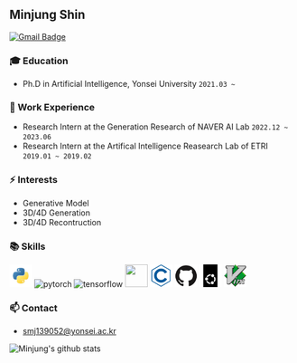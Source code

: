 ## Minjung Shin

[![Gmail Badge](https://img.shields.io/badge/Gmail-d14836?style=flat-square&logo=Gmail&logoColor=white&link=mailto:shinmj.com)](mailto:shinmj@gmail.com) 

### :mortar_board: Education 
- Ph.D in Artificial Intelligence, Yonsei University ```2021.03 ~```

### 🔭 Work Experience
- Research Intern at the Generation Research of NAVER AI Lab ```2022.12 ~ 2023.06```
- Research Intern at the Artifical Intelligence Reasearch Lab of ETRI ```2019.01 ~ 2019.02```

### ⚡ Interests
- Generative Model
- 3D/4D Generation
- 3D/4D Recontruction


### 📚 Skills
<p align="left">
  <img src="https://raw.githubusercontent.com/github/explore/80688e429a7d4ef2fca1e82350fe8e3517d3494d/topics/python/python.png" alt="python" width="40" height="40"/>
 <img src="https://www.vectorlogo.zone/logos/pytorch/pytorch-icon.svg" alt="pytorch" width="40" height="40"/> 
  <img src="https://www.vectorlogo.zone/logos/tensorflow/tensorflow-icon.svg" alt="tensorflow" width="40" height="40"/> 
  <img src="https://github.com/valohai/ml-logos/blob/master/numpy-logo.svg" width="40" height="40"/> 
  <img src="https://github.com/devicons/devicon/blob/master/icons/c/c-line.svg" width="40" height="40"/> 
  <img src="https://github.com/devicons/devicon/blob/master/icons/github/github-original.svg" width="40" height="40"/> 
  <img src="https://github.com/devicons/devicon/blob/master/icons/ubuntu/ubuntu-plain.svg" alt="linux" width="40" height="40"/>
  <img src="https://github.com/devicons/devicon/blob/master/icons/vim/vim-original.svg" width="40" height="40"/> 
</p>

### 📫 Contact
- <smj139052@yonsei.ac.kr>

<!--
**minjung-s/minjung-s** is a ✨ _special_ ✨ repository because its `README.md` (this file) appears on your GitHub profile.

Here are some ideas to get you started:

- 🔭 I’m currently working on ...
- 🌱 I’m currently learning ...
- 👯 I’m looking to collaborate on ...
- 🤔 I’m looking for help with ...
- 💬 Ask me about ...
- 📫 How to reach me: ...
- 😄 Pronouns: ...
- ⚡ Fun fact: ...
-->
![Minjung's github stats](https://github-readme-stats.vercel.app/api?username=minjung-s&show_icons=true&hide_border=true) 
